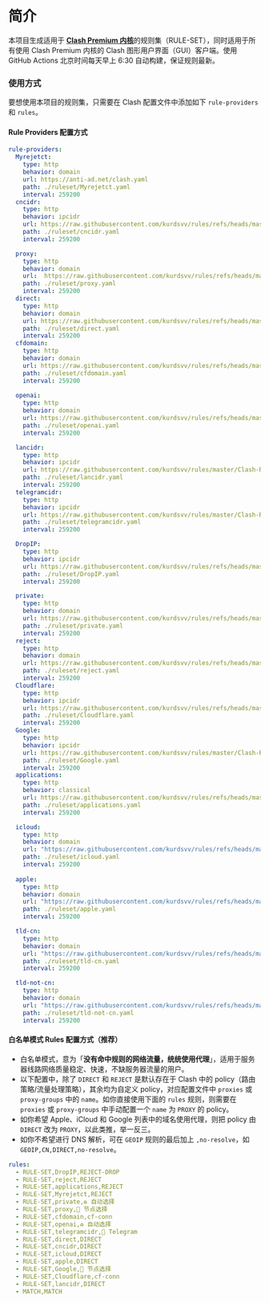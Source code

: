 # 简介

本项目生成适用于 [**Clash Premium 内核**](https://github.com/Dreamacro/clash/releases/tag/premium)的规则集（RULE-SET），同时适用于所有使用 Clash Premium 内核的 Clash 图形用户界面（GUI）客户端。使用 GitHub Actions 北京时间每天早上 6:30 自动构建，保证规则最新。




### 使用方式

要想使用本项目的规则集，只需要在 Clash 配置文件中添加如下 `rule-providers` 和 `rules`。

#### Rule Providers 配置方式

```yaml
rule-providers:
  Myrejetct:
    type: http
    behavior: domain
    url: https://anti-ad.net/clash.yaml
    path: ./ruleset/Myrejetct.yaml
    interval: 259200
  cncidr:
    type: http
    behavior: ipcidr
    url: https://raw.githubusercontent.com/kurdsvv/rules/refs/heads/master/Clash-Rule/cncidr.txt
    path: ./ruleset/cncidr.yaml
    interval: 259200

  proxy:
    type: http
    behavior: domain
    url:  https://raw.githubusercontent.com/kurdsvv/rules/refs/heads/master/Clash-Rule/proxy.txt
    path: ./ruleset/proxy.yaml
    interval: 259200
  direct:
    type: http
    behavior: domain
    url: https://raw.githubusercontent.com/kurdsvv/rules/refs/heads/master/Clash-Rule/direct.txt
    path: ./ruleset/direct.yaml
    interval: 259200
  cfdomain:
    type: http
    behavior: domain
    url: https://raw.githubusercontent.com/kurdsvv/rules/refs/heads/master/Clash-Rule/cf-domain.txt
    path: ./ruleset/cfdomain.yaml
    interval: 259200
    
  openai:
    type: http
    behavior: domain
    url: https://raw.githubusercontent.com/kurdsvv/rules/refs/heads/master/Clash-Rule/openai.txt
    path: ./ruleset/openai.yaml
    interval: 259200    

  lancidr:
    type: http
    behavior: ipcidr
    url: https://raw.githubusercontent.com/kurdsvv/rules/master/Clash-Rule/lancidr.txt
    path: ./ruleset/lancidr.yaml
    interval: 259200
  telegramcidr:
    type: http
    behavior: ipcidr
    url: https://raw.githubusercontent.com/kurdsvv/rules/master/Clash-Rule/telegramcidr.txt
    path: ./ruleset/telegramcidr.yaml
    interval: 259200

  DropIP:
    type: http
    behavior: ipcidr
    url: https://raw.githubusercontent.com/kurdsvv/rules/refs/heads/master/Clash-Rule/DropIP.txt
    path: ./ruleset/DropIP.yaml
    interval: 259200

  private:
    type: http
    behavior: domain
    url: https://raw.githubusercontent.com/kurdsvv/rules/refs/heads/master/Clash-Rule/private.txt
    path: ./ruleset/private.yaml
    interval: 259200
  reject:
    type: http
    behavior: domain
    url: https://raw.githubusercontent.com/kurdsvv/rules/refs/heads/master/Clash-Rule/Reject.txt
    path: ./ruleset/reject.yaml
    interval: 259200
  Cloudflare:
    type: http
    behavior: ipcidr
    url: https://raw.githubusercontent.com/kurdsvv/rules/refs/heads/master/Clash-Rule/Cloudflare.txt
    path: ./ruleset/Cloudflare.yaml
    interval: 259200
  Google:
    type: http
    behavior: ipcidr
    url: https://raw.githubusercontent.com/kurdsvv/rules/master/Clash-Rule/Google.txt
    path: ./ruleset/Google.yaml
    interval: 259200
  applications:
    type: http
    behavior: classical
    url: https://raw.githubusercontent.com/kurdsvv/rules/refs/heads/master/Clash-Rule/applications.txt
    path: ./ruleset/applications.yaml
    interval: 259200

  icloud:
    type: http
    behavior: domain
    url: "https://raw.githubusercontent.com/kurdsvv/rules/refs/heads/master/Clash-Rule/icloud.txt"
    path: ./ruleset/icloud.yaml
    interval: 259200
  
  apple:
    type: http
    behavior: domain
    url: "https://raw.githubusercontent.com/kurdsvv/rules/refs/heads/master/Clash-Rule/apple.txt"
    path: ./ruleset/apple.yaml
    interval: 259200

  tld-cn:
    type: http
    behavior: domain
    url: "https://raw.githubusercontent.com/kurdsvv/rules/refs/heads/master/Clash-Rule/tld-cn.txt"
    path: ./ruleset/tld-cn.yaml
    interval: 259200

  tld-not-cn:
    type: http
    behavior: domain
    url: "https://raw.githubusercontent.com/kurdsvv/rules/refs/heads/master/Clash-Rule/tld-not-cn.txt"
    path: ./ruleset/tld-not-cn.yaml
    interval: 259200
```

#### 白名单模式 Rules 配置方式（推荐）

- 白名单模式，意为「**没有命中规则的网络流量，统统使用代理**」，适用于服务器线路网络质量稳定、快速，不缺服务器流量的用户。
- 以下配置中，除了 `DIRECT` 和 `REJECT` 是默认存在于 Clash 中的 policy（路由策略/流量处理策略），其余均为自定义 policy，对应配置文件中 `proxies` 或 `proxy-groups` 中的 `name`。如你直接使用下面的 `rules` 规则，则需要在 `proxies` 或 `proxy-groups` 中手动配置一个 `name` 为 `PROXY` 的 policy。
- 如你希望 Apple、iCloud 和 Google 列表中的域名使用代理，则把 policy 由 `DIRECT` 改为 `PROXY`，以此类推，举一反三。
- 如你不希望进行 DNS 解析，可在 `GEOIP` 规则的最后加上 `,no-resolve`，如 `GEOIP,CN,DIRECT,no-resolve`。

```yaml
rules:
  - RULE-SET,DropIP,REJECT-DROP
  - RULE-SET,reject,REJECT
  - RULE-SET,applications,REJECT
  - RULE-SET,Myrejetct,REJECT
  - RULE-SET,private,♻️ 自动选择
  - RULE-SET,proxy,🚀 节点选择
  - RULE-SET,cfdomain,cf-conn
  - RULE-SET,openai,♻️ 自动选择 
  - RULE-SET,telegramcidr,🌈 Telegram
  - RULE-SET,direct,DIRECT
  - RULE-SET,cncidr,DIRECT
  - RULE-SET,icloud,DIRECT
  - RULE-SET,apple,DIRECT
  - RULE-SET,Google,🚀 节点选择
  - RULE-SET,Cloudflare,cf-conn
  - RULE-SET,lancidr,DIRECT
  - MATCH,MATCH
```



